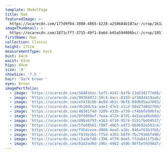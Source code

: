 ```yaml
---
template: ModelPage
title: Mae
featuredImage: >-
  https://ucarecdn.com/177d9f64-3880-4865-b228-a258684b187a/-/crop/1632x1191/0,380/-/preview/
imageThumbnail: >-
  https://ucarecdn.com/1871cff7-3715-49f1-8a6d-b45a594006bc/-/crop/1051x1671/326,112/-/preview/
firstName: Mae
collection: Classic
height: 171cm
measurementType: bust
bust: 84cm
waist: 63cm
hips: 89cm
size: '8'
shoeSize: '7.5 '
hair: 'Dark brown '
eyes: Brown
imagePortfolio:
  - image: 'https://ucarecdn.com/584816ac-5af5-4147-8a79-23a538277e68/'
  - image: 'https://ucarecdn.com/90384072-50c4-4acc-8193-a738d4419aa6/'
  - image: 'https://ucarecdn.com/e5419c8b-8e9d-4b1c-9bf8-09d695aa7003/'
  - image: 'https://ucarecdn.com/db20dc5a-ade3-47e5-a1cd-50d27d0d2f69/'
  - image: 'https://ucarecdn.com/40301f4d-3289-433b-a739-cf4b0fe906fa/'
  - image: 'https://ucarecdn.com/0fd0b9ef-7eaa-472b-87d1-4e2aead6eb6d/'
  - image: 'https://ucarecdn.com/d90abf93-e363-4f10-9574-5551fbd04537/'
  - image: 'https://ucarecdn.com/5fe68565-f80f-4063-a4f3-8b9692a583c4/'
  - image: 'https://ucarecdn.com/f95dceee-d088-4ea5-a10c-946af61b3fb5/'
  - image: 'https://ucarecdn.com/f819e3b5-7f5d-4303-b8f0-fbc79366f498/'
  - image: 'https://ucarecdn.com/c5adefd0-c396-4ff0-8ee5-ffda8411f5db/'
  - image: 'https://ucarecdn.com/81d3ad0d-246c-4982-a59b-90f5e59398d7/'
---
```


